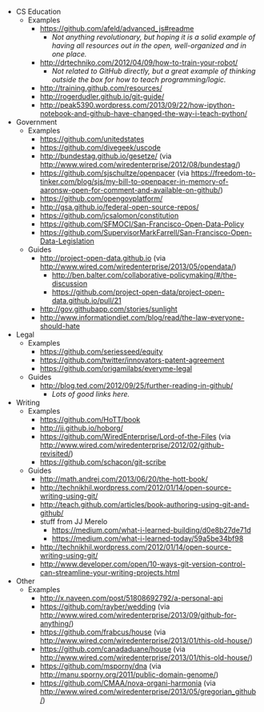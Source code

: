 * CS Education
    * Examples
        * https://github.com/afeld/advanced_js#readme
            * *Not anything revolutionary, but hoping it is a solid example of having all resources out in the open, well-organized and in one place.*
        * http://drtechniko.com/2012/04/09/how-to-train-your-robot/
            * *Not related to GitHub directly, but a great example of thinking outside the box for how to teach programming/logic.*
        * http://training.github.com/resources/
        * http://rogerdudler.github.io/git-guide/
        * http://peak5390.wordpress.com/2013/09/22/how-ipython-notebook-and-github-have-changed-the-way-i-teach-python/
* Government
    * Examples
        * https://github.com/unitedstates
        * https://github.com/divegeek/uscode
        * http://bundestag.github.io/gesetze/ (via http://www.wired.com/wiredenterprise/2012/08/bundestag/)
        * https://github.com/sjschultze/openpacer (via https://freedom-to-tinker.com/blog/sjs/my-bill-to-openpacer-in-memory-of-aaronsw-open-for-comment-and-available-on-github/)
        * https://github.com/opengovplatform/
        * http://gsa.github.io/federal-open-source-repos/
        * https://github.com/jcsalomon/constitution
        * https://github.com/SFMOCI/San-Francisco-Open-Data-Policy
        * https://github.com/SupervisorMarkFarrell/San-Francisco-Open-Data-Legislation
    * Guides
        * http://project-open-data.github.io (via http://www.wired.com/wiredenterprise/2013/05/opendata/)
            * http://ben.balter.com/collaborative-policymaking/#/the-discussion
            * https://github.com/project-open-data/project-open-data.github.io/pull/21
        * http://gov.githubapp.com/stories/sunlight
        * http://www.informationdiet.com/blog/read/the-law-everyone-should-hate
* Legal
    * Examples
        * https://github.com/seriesseed/equity
        * https://github.com/twitter/innovators-patent-agreement
        * https://github.com/origamilabs/everyme-legal
    * Guides
        * http://blog.ted.com/2012/09/25/further-reading-in-github/
            * *Lots of good links here.*
* Writing
    * Examples
        * https://github.com/HoTT/book
        * http://jj.github.io/hoborg/
        * https://github.com/WiredEnterprise/Lord-of-the-Files (via http://www.wired.com/wiredenterprise/2012/02/github-revisited/)
        * https://github.com/schacon/git-scribe
    * Guides
        * http://math.andrej.com/2013/06/20/the-hott-book/
        * http://technikhil.wordpress.com/2012/01/14/open-source-writing-using-git/
        * http://teach.github.com/articles/book-authoring-using-git-and-github/
        * stuff from JJ Merelo
            * https://medium.com/what-i-learned-building/d0e8b27de71d
            * https://medium.com/what-i-learned-today/59a5be34bf98
        * http://technikhil.wordpress.com/2012/01/14/open-source-writing-using-git/
        * http://www.developer.com/open/10-ways-git-version-control-can-streamline-your-writing-projects.html
* Other
    * Examples
        * http://x.naveen.com/post/51808692792/a-personal-api
        * https://github.com/rayber/wedding (via http://www.wired.com/wiredenterprise/2013/09/github-for-anything/)
        * https://github.com/frabcus/house (via http://www.wired.com/wiredenterprise/2013/01/this-old-house/)
        * https://github.com/canadaduane/house (via http://www.wired.com/wiredenterprise/2013/01/this-old-house/)
        * https://github.com/msporny/dna (via http://manu.sporny.org/2011/public-domain-genome/)
        * https://github.com/CMAA/nova-organi-harmonia (via http://www.wired.com/wiredenterprise/2013/05/gregorian_github/)
